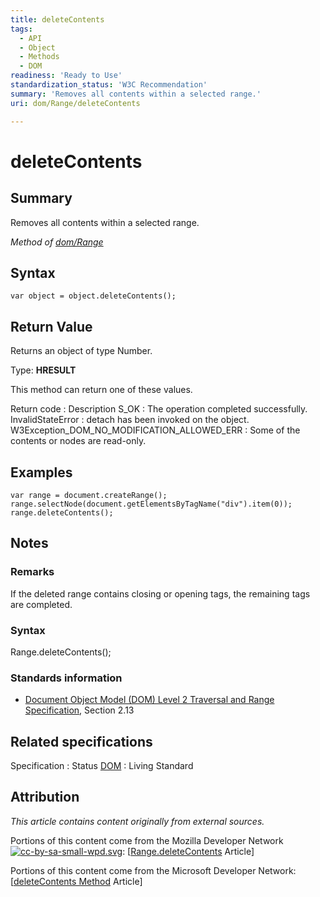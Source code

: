 ```yaml
---
title: deleteContents
tags:
  - API
  - Object
  - Methods
  - DOM
readiness: 'Ready to Use'
standardization_status: 'W3C Recommendation'
summary: 'Removes all contents within a selected range.'
uri: dom/Range/deleteContents

---
```

# deleteContents

## Summary

Removes all contents within a selected range.

*Method of [dom/Range](/dom/Range)*

## Syntax

``` {.js}
var object = object.deleteContents();
```

## Return Value

Returns an object of type Number.

Type: **HRESULT**

This method can return one of these values.

Return code
:   Description
S\_OK
:   The operation completed successfully.
InvalidStateError
:   detach has been invoked on the object.
W3Exception\_DOM\_NO\_MODIFICATION\_ALLOWED\_ERR
:   Some of the contents or nodes are read-only.

## Examples

``` {.js}
var range = document.createRange();
range.selectNode(document.getElementsByTagName("div").item(0));
range.deleteContents();
```

## Notes

### Remarks

If the deleted range contains closing or opening tags, the remaining tags are completed.

### Syntax

Range.deleteContents();

### Standards information

-   [Document Object Model (DOM) Level 2 Traversal and Range Specification](http://go.microsoft.com/fwlink/p/?linkid=182712), Section 2.13

## Related specifications

Specification
:   Status
[DOM](http://dom.spec.whatwg.org/#dom-range-deletecontents)
:   Living Standard

## Attribution

*This article contains content originally from external sources.*

Portions of this content come from the Mozilla Developer Network [![cc-by-sa-small-wpd.svg](/assets/thumb/8/8c/cc-by-sa-small-wpd.svg/120px-cc-by-sa-small-wpd.svg.png)](http://creativecommons.org/licenses/by-sa/3.0/us/): [[Range.deleteContents](https://developer.mozilla.org/en-US/docs/Web/API/Range.deleteContents) Article]

Portions of this content come from the Microsoft Developer Network: [[deleteContents Method](http://msdn.microsoft.com/en-us/library/ie/ff975441(v=vs.85).aspx) Article]

